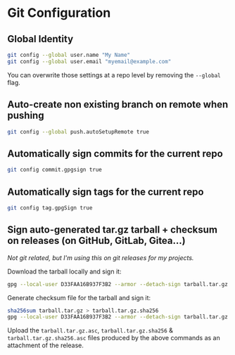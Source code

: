 # Git Configuration

## Global Identity

```bash
git config --global user.name "My Name"
git config --global user.email "myemail@example.com"
```

You can overwrite those settings at a repo level by removing the `--global` flag.

## Auto-create non existing branch on remote when pushing

```bash
git config --global push.autoSetupRemote true
```

## Automatically sign commits for the current repo

```bash
git config commit.gpgsign true
```

## Automatically sign tags for the current repo

```bash
git config tag.gpgSign true
```

## Sign auto-generated tar.gz tarball + checksum on releases (on GitHub, GitLab, Gitea...)

*Not git related, but I'm using this on git releases for my projects.*

Download the tarball locally and sign it:

```bash
gpg --local-user D33FAA16B937F3B2 --armor --detach-sign tarball.tar.gz
```

Generate checksum file for the tarball and sign it:

```bash
sha256sum tarball.tar.gz > tarball.tar.gz.sha256
gpg --local-user D33FAA16B937F3B2 --armor --detach-sign tarball.tar.gz.sha256
```

Upload the `tarball.tar.gz.asc`, `tarball.tar.gz.sha256` & `tarball.tar.gz.sha256.asc` files produced by the above commands as an attachment of the release.

